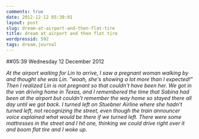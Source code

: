 ```yaml
---
comments: true
date: 2012-12-12 05:39:01
layout: post
slug: dream-at-airport-and-then-flat-tire
title: dream at airport and then flat tire
wordpressid: 592
tags: dream,journal
---
```


##05:39 Wednesday 12 December 2012

_At the airport waiting for Lin to arrive, I saw a pregnant woman walking by and thought she was Lin. "woah, she's showing a lot more than I expected!" Then I realized Lin is not pregnant so that couldn't have been her. We got in the van driving home in Texas, and I remembered the time that Sabina had been at the airport but couldn't remember the way home so stayed there all day until we got back. I turned left on Stuebner Airline where she hadn't turned left, not recognizing the street, even though the train announcer voice explained what would be there if we turned left. There were some mattresses in the street and I hit one, thinking we could drive right over it and boom flat tire and I woke up._
